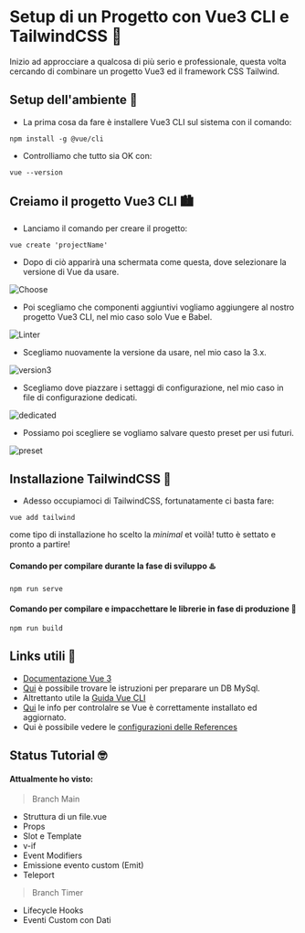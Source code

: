 # Setup di un Progetto con Vue3 CLI e TailwindCSS 🚸
Inizio ad approcciare a qualcosa di più serio e professionale, questa volta cercando di combinare un progetto Vue3 ed il framework CSS Tailwind.

## Setup dell'ambiente 🎇
- La prima cosa da fare è installere Vue3 CLI sul sistema con il comando:
```
npm install -g @vue/cli
```
- Controlliamo che tutto sia OK con:
```
vue --version
```
## Creiamo il progetto Vue3 CLI 🏙️
- Lanciamo il comando per creare il progetto:
```
vue create 'projectName'
```
- Dopo di ciò apparirà una schermata come questa, dove selezionare la versione di Vue da usare.

![Choose](https://i.ibb.co/jhqf4rT/Capture.png)

- Poi scegliamo che componenti aggiuntivi vogliamo aggiungere al nostro progetto Vue3 CLI, nel mio caso solo Vue e Babel.

![Linter](https://i.ibb.co/M2sSy6v/choose.png)

- Scegliamo nuovamente la versione da usare, nel mio caso la 3.x.

![version3](https://i.ibb.co/j8XH7CT/vue3.png)

- Scegliamo dove piazzare i settaggi di configurazione, nel mio caso in file di configurazione dedicati.

![dedicated](https://i.ibb.co/344LNkx/dedicated.png)

- Possiamo poi scegliere se vogliamo salvare questo preset per usi futuri.

![preset](https://i.ibb.co/KG8WS8z/preset.png)

## Installazione TailwindCSS 🎐
- Adesso occupiamoci di TailwindCSS, fortunatamente ci basta fare:
```
vue add tailwind
```
come tipo di installazione ho scelto la *minimal* et voilà! tutto è settato e pronto a partire!

#### Comando per compilare durante la fase di sviluppo ♨️
```
npm run serve
```
#### Comando per compilare e impacchettare le librerie in fase di produzione 🥧
```
npm run build
```

## Links utili 🔗
- [Documentazione Vue 3](https://vuejs.org/guide/components/registration.html)
- [Qui](https://www.kreaweb.be/laragon-add-postgresql/) è possibile trovare le istruzioni per preparare un DB MySql.
- Altrettanto utile la [Guida Vue CLI](https://cli.vuejs.org/guide/)
- [Qui](https://cli.vuejs.org/guide/installation.html) le info per controlalre se Vue è correttamente installato ed aggiornato.
- Qui è possibile vedere le [configurazioni delle References](https://cli.vuejs.org/config/)

## Status Tutorial 🤓

#### Attualmente ho visto:
> Branch Main
- Struttura di un file.vue
- Props
- Slot e Template
- v-if
- Event Modifiers
- Emissione evento custom (Emit)
- Teleport
  
> Branch Timer
- Lifecycle Hooks
- Eventi Custom con Dati
